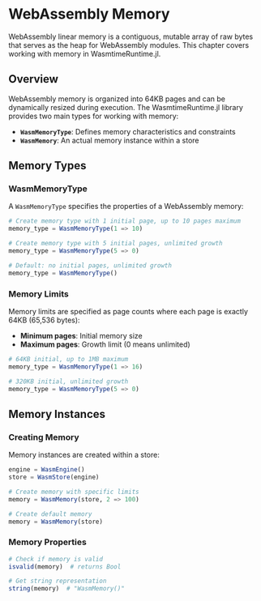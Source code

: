 # WebAssembly Memory

WebAssembly linear memory is a contiguous, mutable array of raw bytes that serves as the heap for WebAssembly modules. This chapter covers working with memory in WasmtimeRuntime.jl.

## Overview

WebAssembly memory is organized into 64KB pages and can be dynamically resized during execution. The WasmtimeRuntime.jl library provides two main types for working with memory:

- **`WasmMemoryType`**: Defines memory characteristics and constraints
- **`WasmMemory`**: An actual memory instance within a store

## Memory Types

### WasmMemoryType

A `WasmMemoryType` specifies the properties of a WebAssembly memory:

```julia
# Create memory type with 1 initial page, up to 10 pages maximum
memory_type = WasmMemoryType(1 => 10)

# Create memory type with 5 initial pages, unlimited growth
memory_type = WasmMemoryType(5 => 0)

# Default: no initial pages, unlimited growth
memory_type = WasmMemoryType()
```

### Memory Limits

Memory limits are specified as page counts where each page is exactly 64KB (65,536 bytes):

- **Minimum pages**: Initial memory size
- **Maximum pages**: Growth limit (0 means unlimited)

```julia
# 64KB initial, up to 1MB maximum
memory_type = WasmMemoryType(1 => 16)

# 320KB initial, unlimited growth
memory_type = WasmMemoryType(5 => 0)
```

## Memory Instances

### Creating Memory

Memory instances are created within a store:

```julia
engine = WasmEngine()
store = WasmStore(engine)

# Create memory with specific limits
memory = WasmMemory(store, 2 => 100)

# Create default memory
memory = WasmMemory(store)
```

### Memory Properties

```julia
# Check if memory is valid
isvalid(memory)  # returns Bool

# Get string representation
string(memory)  # "WasmMemory()"
```
